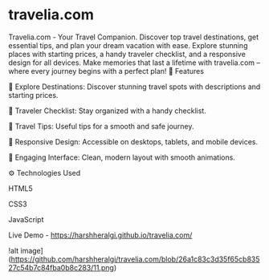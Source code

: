 # travelia.com
Travelia.com - Your Travel Companion. Discover top travel destinations, get essential tips, and plan your dream vacation with ease. Explore stunning places with starting prices, a handy traveler checklist, and a responsive design for all devices. Make memories that last a lifetime with travelia.com – where every journey begins with a perfect plan!
🚀 Features

🌆 Explore Destinations: Discover stunning travel spots with descriptions and starting prices.

🧳 Traveler Checklist: Stay organized with a handy checklist.

📝 Travel Tips: Useful tips for a smooth and safe journey.

📱 Responsive Design: Accessible on desktops, tablets, and mobile devices.

🎨 Engaging Interface: Clean, modern layout with smooth animations.

⚙️ Technologies Used

HTML5

CSS3

JavaScript

Live Demo - https://harshheralgi.github.io/travelia.com/

!alt image](https://github.com/harshheralgi/travelia.com/blob/26a1c83c3d35f65cb83527c54b7c84fba0b8c283/11.png) 
